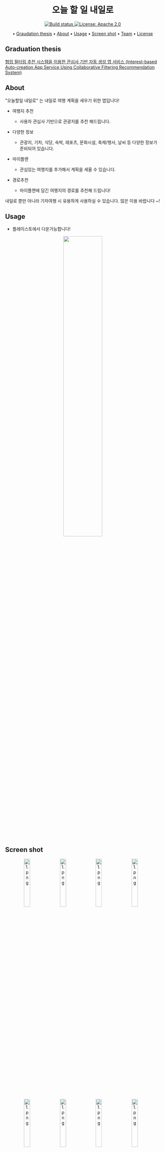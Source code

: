 <p>
    <h1 align="center">
            오늘 할 일 내일로
    </h1>
</p>

<p align="center">
    <a href="https://travis-ci.org/steverichey/google-play-badge-svg">
        <img src="https://travis-ci.org/steverichey/google-play-badge-svg.svg?branch=master" alt="Build status">
    </a>
    <a href="./license.md">
        <img src="https://img.shields.io/badge/license-Apache%202-blue" alt="License: Apache 2.0">
    </a>
</p>

<p align="center">
  • <a href="#Graduation-thesis">Graudation thesis</a>
  • <a href="#about">About</a>
  • <a href="#usage">Usage</a>
  • <a href="#screen-shot">Screen shot</a>
  • <a href="#Team">Team</a>
  • <a href="#license">License</a>
</p>


## Graduation thesis
[협업 필터링 추천 시스템을 이용한 관심사 기반 자동 생성 앱 서비스 (Interest-based Auto-creation App Service Using Collaborative Filtering Recommendation System)](https://scienceon.kisti.re.kr/srch/selectPORSrchArticle.do?cn=ART002711800)

## About

"오늘할일 내일로" 는 내일로 여행 계획을 세우기 위한 앱입니다!

- 여행지 추천
  - 사용자 관심사 기반으로 관광지를 추천 해드립니다.

- 다양한 정보
  - 관광지, 기차, 식당, 숙박, 레포츠, 문화시설, 축제/행사, 날씨 등 다양한 정보가 준비되어 있습니다.

- 마이플랜
  - 관심있는 여행지를 추가해서 계획을 세울 수 있습니다.

- 경로추천
  - 마이플랜에 담긴 여행지의 경로를 추천해 드립니다!

내일로 뿐만 아니라 기차여행 시 유용하게 사용하실 수 있습니다. 많은 이용 바랍니다 ~!

## Usage

- 플레이스토에서 다운가능합니다!
<p align="center">
<a href="https://play.google.com/store/apps/details?id=com.koreatech.naeilro">
<img src="./img/google-play-badge.png" width="50%">
</img>
</a>
</p>


## Screen shot
<p align="center">
        <img src="./img/1.png" width="20%" alt="1.png">&nbsp;&nbsp;&nbsp;
        <img src="./img/2.png" width="20%" alt="1.png">&nbsp;&nbsp;&nbsp;
        <img src="./img/3.png" width="20%" alt="1.png">&nbsp;&nbsp;&nbsp;
        <img src="./img/4.png" width="20%" alt="1.png">&nbsp;&nbsp;&nbsp;<br>
        <img src="./img/5.png" width="20%" alt="1.png">&nbsp;&nbsp;&nbsp;
        <img src="./img/6.png" width="20%" alt="1.png">&nbsp;&nbsp;&nbsp;
        <img src="./img/7.png" width="20%" alt="1.png">&nbsp;&nbsp;&nbsp;
        <img src="./img/8.png" width="20%" alt="1.png">&nbsp;&nbsp;&nbsp;<br>
        <img src="./img/9.png" width="20%" alt="1.png">&nbsp;&nbsp;&nbsp;
        <img src="./img/10.png" width="20%" alt="1.png">&nbsp;&nbsp;&nbsp;
        <img src="./img/11.png" width="20%" alt="1.png">&nbsp;&nbsp;&nbsp;
        <img src="./img/12.png" width="20%" alt="1.png">&nbsp;&nbsp;&nbsp;<br>
</p>


## Team

- 2014136087 이경형 (Back-End)
- 2015136046 나윤재 (PM, Android)
- 2015174060 이기주 (Back-End)
- 2015136126 주동민 (Android)

## License

```
Copyright 2020 yunjaena (NGN Lab)

Licensed under the Apache License, Version 2.0 (the "License");
you may not use this file except in compliance with the License.
You may obtain a copy of the License at

    http://www.apache.org/licenses/LICENSE-2.0

Unless required by applicable law or agreed to in writing, software
distributed under the License is distributed on an "AS IS" BASIS,
WITHOUT WARRANTIES OR CONDITIONS OF ANY KIND, either express or implied.
See the License for the specific language governing permissions and
limitations under the License.
```

